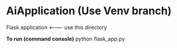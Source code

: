 # AiApplication (Use Venv branch)

Flask application <--- use this directory

**To run (command console)**
python flask_app.py
